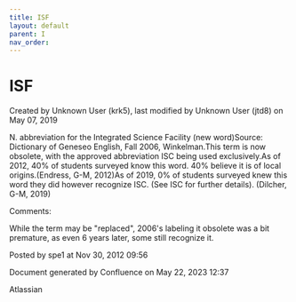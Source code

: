 ```yaml
---
title: ISF
layout: default
parent: I
nav_order:
---
```


# ISF

Created by  Unknown User (krk5), last modified by  Unknown User (jtd8) on May 07, 2019

N. abbreviation for the Integrated Science Facility (new word)Source: Dictionary of Geneseo English, Fall 2006, Winkelman.This term is now obsolete, with the approved abbreviation ISC being used exclusively.As of 2012, 40% of students surveyed know this word. 40% believe it is of local origins.(Endress, G-M, 2012)As of 2019, 0% of students surveyed knew this word they did however recognize ISC. (See ISC for further details). (Dilcher, G-M, 2019)

Comments:

While the term may be &quot;replaced&quot;, 2006's labeling it obsolete was a bit premature, as even 6 years later, some still recognize it.

Posted by spe1 at Nov 30, 2012 09:56

Document generated by Confluence on May 22, 2023 12:37

Atlassian
